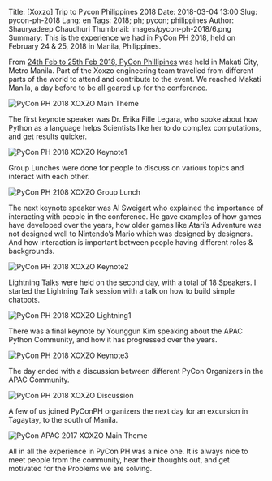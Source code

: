 Title: [Xoxzo] Trip to Pycon Philippines 2018
Date: 2018-03-04 13:00 
Slug: pycon-ph-2018
Lang: en 
Tags: 2018; ph; pycon; philippines
Author: Shauryadeep Chaudhuri
Thumbnail: images/pycon-ph-2018/6.png
Summary: This is the experience we had in PyCon PH 2018, held on February 24 & 25, 2018 in Manila, Philippines.

From [24th Feb to 25th Feb 2018, PyCon Phillipines](https://pycon.python.ph/) was held in Makati City,
Metro Manila. Part of the Xoxzo engineering team travelled from different parts
of the world to attend and contribute to the event. We reached Makati Manila, a day before to be all
geared up for the conference.

![PyCon PH 2018 XOXZO Main Theme]({filename}/images/pycon-ph-2018/1.jpg)

The first keynote speaker was Dr. Erika Fille Legara, who spoke about how Python as a
language helps Scientists like her to do complex computations, and get results quicker.

![PyCon PH 2018 XOXZO Keynote1]({filename}/images/pycon-ph-2018/2.jpg)

Group Lunches were done for people to discuss on various topics and interact
with each other.

![PyCon PH 2108 XOXZO Group Lunch]({filename}/images/pycon-ph-2018/4.png)

The next keynote speaker was Al Sweigart who explained the importance of interacting
with people in the conference. He gave examples of how games have developed
over the years, how older games like Atari’s Adventure was not designed well
to Nintendo’s Mario which was designed by designers. And how interaction is important
between people having different  roles & backgrounds.

![PyCon PH 2018 XOXZO Keynote2]({filename}/images/pycon-ph-2018/5.jpg)

Lightning Talks were held on the second day, with a total of 18 Speakers.
I started the Lightning Talk session with a talk on how to build simple chatbots.

![PyCon PH 2018 XOXZO Lightning1]({filename}/images/pycon-ph-2018/7.png)

There was a final keynote by Younggun Kim speaking about the APAC Python Community,
and how it has progressed over the years.

![PyCon PH 2018 XOXZO Keynote3]({filename}/images/pycon-ph-2018/8.png)

The day ended with a discussion between different PyCon Organizers in the APAC Community.

![PyCon PH 2018 XOXZO Discussion]({filename}/images/pycon-ph-2018/6.png)

A few of us joined PyConPH organizers the next day for an excursion in Tagaytay,
to the south of Manila.

![PyCon APAC 2017 XOXZO Main Theme]({filename}/images/pycon-ph-2018/3.png)

All in all the experience in PyCon PH was a nice one. It is always nice to meet people
from the community, hear their thoughts out, and get motivated for the Problems we are solving.

